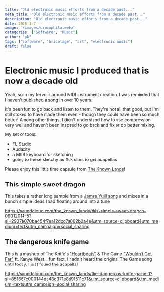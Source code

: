 ```yaml
---
title: "Old electronic music efforts from a decade past..."
meta_title: "Old electronic music efforts from a decade past..."
description: "Old electronic music efforts from a decade past..."
date: 2025-1-7
image: "/images/drosophila.webp"
categories: ["Software", "Music"]
author: "pk"
tags: ["software", "bricolage", "art", "electronic music"]
draft: false
---
```


# Electronic music I produced that is now a decade old

Yeah, so in my fervour around MIDI instrument creation, I was reminded that I haven't published a song in over 10 years.

It's been fun to go back and listen to them. They're not all that good, but I'm still stoked to have made them even - though they could have been so much better!
Among other things, I didn't understand how to use compression very well and haven't been inspired to go back and fix or do better mixing.

My set of tools:
- FL Studio
- Audacity
- a MIDI keyboard for sketching
- going to these sketchy as f!ck sites to get acapellas

Please enjoy this little time capsule from [The Known Lands](https://soundcloud.com/the_known_lands)!


## This simple sweet dragon

This takes a rather long sample from a [James Yuill song](https://www.youtube.com/watch?v=PPkfFv_aJsA) and
mixes in a bunch simple ideas I had floating around into a tune

https://soundcloud.com/the_known_lands/this-simple-sweet-dragon-09012014-5?si=2937b070ba454f7ea12dcc7a062b2a4e&utm_source=clipboard&utm_medium=text&utm_campaign=social_sharing


## The dangerous knife game

This is a mashup of The Knife's ["Heartbeats"](https://www.youtube.com/watch?v=pPD8Ja64mRU) & The Game ["Wouldn't Get Far"](https://www.youtube.com/watch?v=MlzrC-B6n-M) ft. Kanye West... fun fact, I hadn't heard the original The Game song until today. I just found the acapella!


https://soundcloud.com/the_known_lands/the-dangerous-knife-game-1?si=851667c000144de48c371e8d91511c71&utm_source=clipboard&utm_medium=text&utm_campaign=social_sharing
